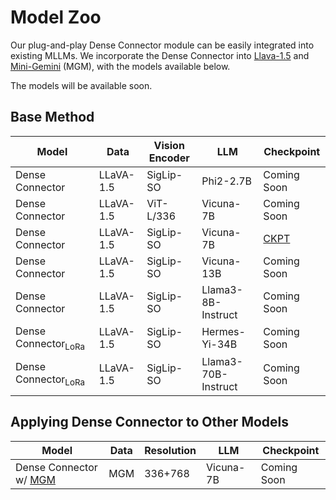 # Model Zoo
Our plug-and-play Dense Connector module can be easily integrated into existing MLLMs. 
We incorporate the Dense Connector into [Llava-1.5](https://github.com/haotian-liu/LLaVA) and [Mini-Gemini](https://github.com/dvlab-research/MGM) (MGM), with the models available below.

The models will be available soon.

<!-- In Desnse connector, we evaluate our models across 19 diverse benchmarks, including 11 image benchmarks and 8 video benchmarks. -->

## Base Method

| Model | Data | Vision Encoder | LLM | Checkpoint 
|----------|----------|----------|----------|-----------|
| Dense Connector | LLaVA-1.5 | SigLip-SO | Phi2-2.7B | Coming Soon |
| Dense Connector | LLaVA-1.5 | ViT-L/336 | Vicuna-7B | Coming Soon |
| Dense Connector | LLaVA-1.5 | SigLip-SO | Vicuna-7B | [CKPT](https://huggingface.co/HuanjinYao/DenseConnector-v1.5-7B) | 
| Dense Connector | LLaVA-1.5 | SigLip-SO | Vicuna-13B | Coming Soon | 
| Dense Connector | LLaVA-1.5 | SigLip-SO | Llama3-8B-Instruct | Coming Soon | 
| Dense Connector<sub>LoRa</sub> | LLaVA-1.5 | SigLip-SO | Hermes-Yi-34B | Coming Soon | 
| Dense Connector<sub>LoRa</sub> | LLaVA-1.5 | SigLip-SO | Llama3-70B-Instruct | Coming Soon |


## Applying Dense Connector to Other Models

| Model | Data | Resolution | LLM | Checkpoint 
|----------|---------|---------|----------|-----------
| Dense Connector w/ [MGM](https://github.com/dvlab-research/MGM) | MGM | 336+768 | Vicuna-7B | Coming Soon | 

<!--| SQA<sup>I</sup> | VQAv2 | GQA | VizWiz | MM-Bench | MM-Bench-CN |MM-Vet | MMMU | MathVista |LLaVA-Bench-Wild | MME | TextVQA | POPE
|----------|---------|---------|----------|-----------|---|---|---|---|---|---|---|---|---|---|---|---|---|


## Video BenchMark

| Model | Data | Resolution | LLM | Checkpoint | SQA<sup>I</sup> | VQAv2 | GQA | VizWiz | MM-Bench | MM-Bench-CN |MM-Vet | MMMU | MathVista |LLaVA-Bench-Wild | MME | TextVQA | POPE 
|----------|---------|---------|----------|-----------|---|---|---|---|---|---|---|---|---|---|---|---|---|
| Dense Connector | LLaVA | 336+ | Vicuna-7B | Coming Soon |  -->

